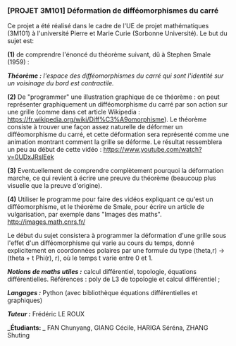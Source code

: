 ### [PROJET 3M101] Déformation de difféomorphismes du carré

Ce projet a été réalisé dans le cadre de l'UE de projet mathématiques (3M101) à l'université Pierre et Marie Curie (Sorbonne Université).
Le but du sujet est:

__(1)__ de comprendre l'énoncé du théorème suivant, dû à Stephen Smale (1959) :

_**Théorème :** l'espace des difféomorphismes du carré qui sont l'identité sur un voisinage du bord est contractile._

__(2)__ De "programmer" une illustration graphique de ce théorème : on peut représenter graphiquement un difféomorphisme du carré par son action sur une grille (comme dans cet article Wikipedia : https://fr.wikipedia.org/wiki/Diff%C3%A9omorphisme). Le théorème consiste à trouver une façon assez naturelle de déformer un difféomorphisme du carré, et cette déformation sera représenté comme une animation montrant comment la grille se déforme. Le résultat ressemblera un peu au début de cette vidéo : https://www.youtube.com/watch?v=0UDxJRslEek

__(3)__ Eventuellement de comprendre complètement pourquoi la déformation marche, ce qui revient à écrire une preuve du théorème (beaucoup plus visuelle que la preuve d'origine).

__(4)__ Utiliser le programme pour faire des vidéos expliquant ce qu'est un difféomorphisme, et le théorème de Smale, pour écrire un article de vulgarisation, par exemple dans "Images des maths". http://images.math.cnrs.fr/

Le début du sujet consistera à programmer la déformation d'une grille sous l'effet d'un difféomorphisme qui varie au cours du temps, donné explicitement en coordonnées polaires par une formule du type (theta,r) -> (theta + t Phi(r), r), où le temps t varie entre 0 et 1.

**_Notions de maths utiles :_** calcul différentiel, topologie, équations différentielles. Références : poly de L3 de topologie et calcul différentiel ;

**_Langages :_**  Python (avec bibliothèque équations différentielles et graphiques)

**_Tuteur :_** Frédéric LE ROUX

**_Étudiants: _** FAN Chunyang, GIANG Cécile, HARIGA Séréna, ZHANG Shuting

